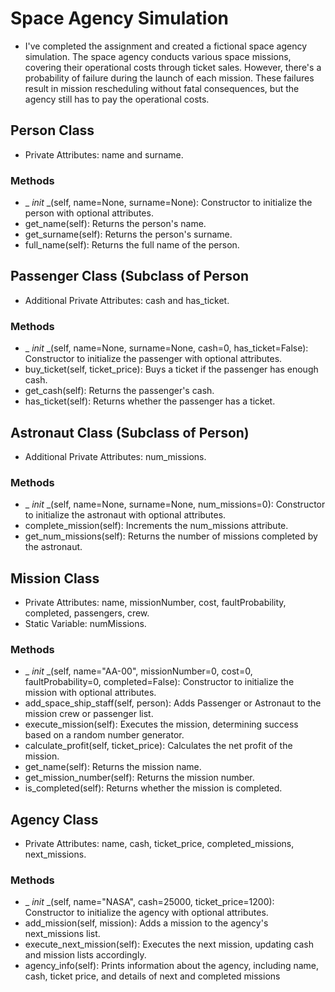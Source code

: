 # Space Agency Simulation
* I've completed the assignment and created a fictional space agency simulation. The space agency conducts various space missions, covering their operational costs through ticket sales. However, there's a probability of failure during the launch of each mission. These failures result in mission rescheduling without fatal consequences, but the agency still has to pay the operational costs.
## Person Class
* Private Attributes: name and surname.
### Methods

* _ _init_ _(self, name=None, surname=None): Constructor to initialize the person with optional attributes.
* get_name(self): Returns the person's name.
* get_surname(self): Returns the person's surname.
* full_name(self): Returns the full name of the person.
## Passenger Class (Subclass of Person
* Additional Private Attributes: cash and has_ticket.
### Methods
* _ _init_ _(self, name=None, surname=None, cash=0, has_ticket=False): Constructor to initialize the passenger with optional attributes.
* buy_ticket(self, ticket_price): Buys a ticket if the passenger has enough cash.
* get_cash(self): Returns the passenger's cash.
* has_ticket(self): Returns whether the passenger has a ticket.
## Astronaut Class (Subclass of Person)
* Additional Private Attributes: num_missions.
### Methods
* _ _init_ _(self, name=None, surname=None, num_missions=0): Constructor to initialize the astronaut with optional attributes.
* complete_mission(self): Increments the num_missions attribute.
* get_num_missions(self): Returns the number of missions completed by the astronaut.
## Mission Class
* Private Attributes: name, missionNumber, cost, faultProbability, completed, passengers, crew.
* Static Variable: numMissions.
### Methods
* _ _init_ _(self, name="AA-00", missionNumber=0, cost=0, faultProbability=0, completed=False): Constructor to initialize the mission with optional attributes.
* add_space_ship_staff(self, person): Adds Passenger or Astronaut to the mission crew or passenger list.
* execute_mission(self): Executes the mission, determining success based on a random number generator.
* calculate_profit(self, ticket_price): Calculates the net profit of the mission.
* get_name(self): Returns the mission name.
* get_mission_number(self): Returns the mission number.
* is_completed(self): Returns whether the mission is completed.
## Agency Class
* Private Attributes: name, cash, ticket_price, completed_missions, next_missions.
### Methods
* _ _init_ _(self, name="NASA", cash=25000, ticket_price=1200): Constructor to initialize the agency with optional attributes.
* add_mission(self, mission): Adds a mission to the agency's next_missions list.
* execute_next_mission(self): Executes the next mission, updating cash and mission lists accordingly.
* agency_info(self): Prints information about the agency, including name, cash, ticket price, and details of next and completed missions
